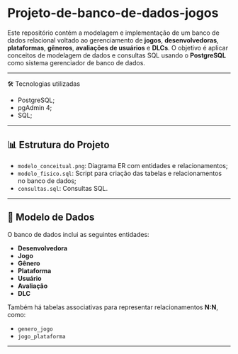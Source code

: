 # Projeto-de-banco-de-dados-jogos

Este repositório contém a modelagem e implementação de um banco de dados relacional voltado ao gerenciamento de **jogos**, **desenvolvedoras**, **plataformas**, **gêneros**, **avaliações de usuários** e **DLCs**. 
O objetivo é aplicar conceitos de modelagem de dados e consultas SQL usando o **PostgreSQL** como sistema gerenciador de banco de dados.

---

🛠️ Tecnologias utilizadas

- PostgreSQL;
- pgAdmin 4;
- SQL;

---

## 📊 Estrutura do Projeto

- `modelo_conceitual.png`: Diagrama ER com entidades e relacionamentos;
- `modelo_fisico.sql`: Script para criação das tabelas e relacionamentos no banco de dados;
- `consultas.sql`: Consultas SQL.

---


## 🧱 Modelo de Dados

O banco de dados inclui as seguintes entidades:

- **Desenvolvedora**
- **Jogo**
- **Gênero**
- **Plataforma**
- **Usuário**
- **Avaliação**
- **DLC**

Também há tabelas associativas para representar relacionamentos **N:N**, como:
- `genero_jogo`
- `jogo_plataforma`

---
